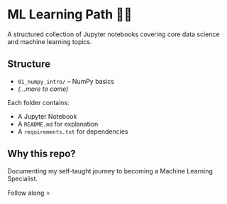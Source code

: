 # ML Learning Path 🧠📓

A structured collection of Jupyter notebooks covering core data science and machine learning topics.

## Structure

- `01_numpy_intro/` – NumPy basics
- *(...more to come)*

Each folder contains:
- A Jupyter Notebook
- A `README.md` for explanation
- A `requirements.txt` for dependencies

## Why this repo?

Documenting my self-taught journey to becoming a Machine Learning Specialist.

Follow along ⭐
